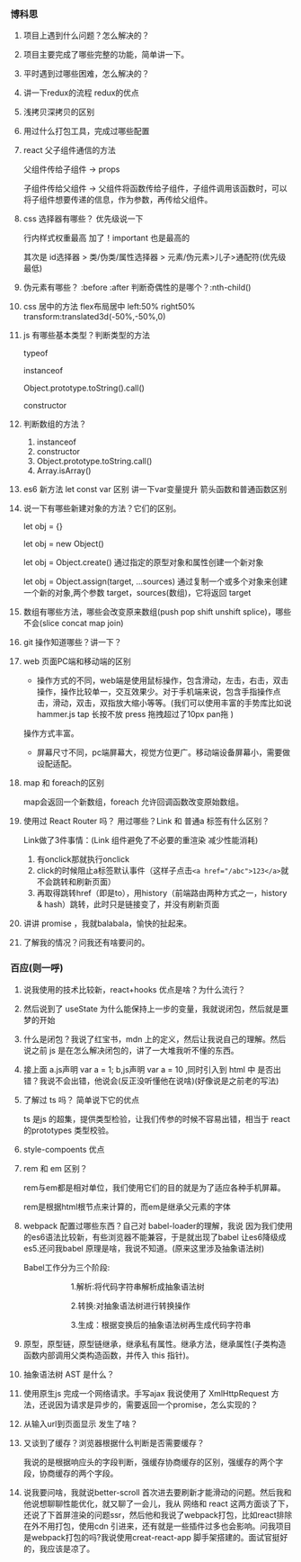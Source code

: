### 博科思

1. 项目上遇到什么问题？怎么解决的？

2. 项目主要完成了哪些完整的功能，简单讲一下。

3. 平时遇到过哪些困难，怎么解决的？

4. 讲一下redux的流程 redux的优点

5. 浅拷贝深拷贝的区别

6. 用过什么打包工具，完成过哪些配置

7. react 父子组件通信的方法

   父组件传给子组件 -> props

   子组件传给父组件 -> 父组件将函数传给子组件，子组件调用该函数时，可以将子组件想要传递的信息，作为参数，再传给父组件。

8. css 选择器有哪些？ 优先级说一下

   行内样式权重最高 加了！important 也是最高的

   其次是 id选择器 > 类/伪类/属性选择器 > 元素/伪元素>儿子>通配符(优先级最低)

9. 伪元素有哪些？ :before :after 判断奇偶性的是哪个？:nth-child()

10. css 居中的方法 flex布局居中 left:50% right50% transform:translated3d(-50%,-50%,0)

11. js 有哪些基本类型？判断类型的方法

    typeof

    instanceof

    Object.prototype.toString().call()

    constructor

12. 判断数组的方法？

    1. instanceof
    2. constructor
    3. Object.prototype.toString.call()
    4. Array.isArray()

13. es6 新方法 let const var 区别 讲一下var变量提升 箭头函数和普通函数区别

14. 说一下有哪些新建对象的方法？它们的区别。

    let obj = {}

    let obj = new Object()

    let obj = Object.create() 通过指定的原型对象和属性创建一个新对象

    let obj = Object.assign(target, ...sources) 通过复制一个或多个对象来创建一个新的对象,两个参数 target，sources(数组)，它将返回 target

15. 数组有哪些方法，哪些会改变原来数组(push pop shift unshift splice)，哪些不会(slice concat map join)

16. git 操作知道哪些？讲一下？

17. web 页面PC端和移动端的区别

    - 操作方式的不同，web端是使用鼠标操作，包含滑动，左击，右击，双击操作，操作比较单一，交互效果少。对于手机端来说，包含手指操作点击，滑动，双击，双指放大缩小等等。(我们可以使用丰富的手势库比如说 hammer.js tap 长按不放 press 拖拽超过了10px pan拖 )

    操作方式丰富。

    - 屏幕尺寸不同，pc端屏幕大，视觉方位更广。移动端设备屏幕小，需要做设配适配。

18. map 和 foreach的区别

    map会返回一个新数组，foreach 允许回调函数改变原始数组。

19. 使用过 React Router 吗？ 用过哪些？Link 和 普通a 标签有什么区别？

    Link做了3件事情：(Link 组件避免了不必要的重渲染 减少性能消耗)

    1. 有onclick那就执行onclick
    2. click的时候阻止a标签默认事件（这样子点击`<a href="/abc">123</a>`就不会跳转和刷新页面）
    3. 再取得跳转href（即是to），用history（前端路由两种方式之一，history & hash）跳转，此时只是链接变了，并没有刷新页面

20. 讲讲 promise ，我就balabala，愉快的扯起来。

21. 了解我的情况？问我还有啥要问的。

### 百应(则一呼)

1. 说我使用的技术比较新，react+hooks 优点是啥？为什么流行？

2. 然后说到了 useState 为什么能保持上一步的变量，我就说闭包，然后就是噩梦的开始

3. 什么是闭包？我说了红宝书，mdn 上的定义，然后让我说自己的理解。然后说之前 js 是在怎么解决闭包的，讲了一大堆我听不懂的东西。

4. 接上面 a.js声明 var a = 1; b,js声明 var a = 10 ,同时引入到 html 中 是否出错？我说不会出错，他说会(反正没听懂他在说啥)(好像说是之前老的写法)

5. 了解过 ts 吗？ 简单说下它的优点

   ts 是js 的超集，提供类型检验，让我们传参的时候不容易出错，相当于 react的prototypes 类型校验。

6. style-compoents 优点

7. rem 和 em 区别？

   rem与em都是相对单位，我们使用它们的目的就是为了适应各种手机屏幕。

   rem是根据html根节点来计算的，而em是继承父元素的字体

8. webpack 配置过哪些东西？自己对 babel-loader的理解，我说 因为我们使用的es6语法比较新，有些浏览器不能兼容，于是就出现了babel 让es6降级成es5.还问我babel 原理是啥，我说不知道。(原来这里涉及抽象语法树)

   Babel工作分为三个阶段:

   　　　　　　1.解析:将代码字符串解析成抽象语法树

   　　　　　　2.转换:对抽象语法树进行转换操作

   　　　　　　3.生成：根据变换后的抽象语法树再生成代码字符串

9. 原型，原型链，原型链继承，继承私有属性。继承方法，继承属性(子类构造函数内部调用父类构造函数，并传入 this 指针)。

10. 抽象语法树 AST 是什么？

11. 使用原生js 完成一个网络请求。手写ajax 我说使用了 XmlHttpRequest 方法，还说因为请求是异步的，需要返回一个promise，怎么实现的？

12. 从输入url到页面显示 发生了啥？

13. 又谈到了缓存？浏览器根据什么判断是否需要缓存？

    我说的是根据响应头的字段判断，强缓存协商缓存的区别，强缓存的两个字段，协商缓存的两个字段。

14. 说我要问啥，我就说better-scroll 首次进去要刷新才能滑动的问题。然后我和他说想聊聊性能优化，就又聊了一会儿，我从 网络和 react 这两方面谈了下，还说了下首屏渲染的问题ssr，然后他和我说了webpack打包，比如react排除在外不用打包，使用cdn 引进来，还有就是一些插件过多也会影响。问我项目是webpack打包的吗?我说使用creat-react-app 脚手架搭建的。面试官挺好的，我应该是凉了。